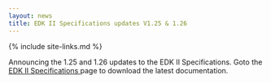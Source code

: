```yaml
---
layout: news
title: EDK II Specifications updates V1.25 & 1.26
---
```

{% include site-links.md %}

Announcing the 1.25 and 1.26  updates to the EDK II Specifications. Goto the  <a href="{{wiki}}/EDK-II-Specifications" title="EDK-II-Specifications"> EDK II Specifications </a> page to download the latest documentation.

